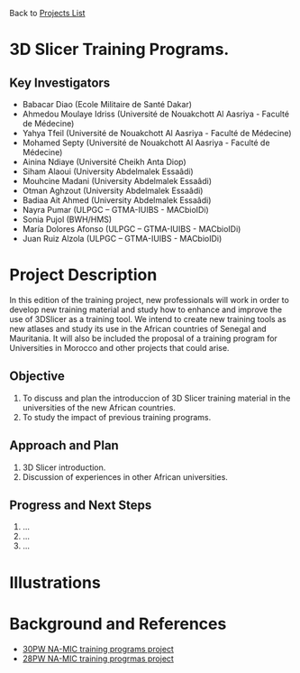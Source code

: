 Back to [Projects List](../../README.md#ProjectsList)

# 3D Slicer Training Programs. 

## Key Investigators

- Babacar Diao (Ecole Militaire de Santé Dakar)
- Ahmedou Moulaye Idriss (Université de Nouakchott Al Aasriya - Faculté de Médecine)
-	Yahya Tfeil (Université de Nouakchott Al Aasriya - Faculté de Médecine)
-	Mohamed Septy (Université de Nouakchott Al Aasriya - Faculté de Médecine)
- Ainina Ndiaye (Université Cheikh Anta Diop)
- Siham Alaoui (University Abdelmalek Essaâdi)
- Mouhcine Madani (University Abdelmalek Essaâdi)
- Otman Aghzout (University Abdelmalek Essaâdi)
- Badiaa Ait Ahmed (University Abdelmalek Essaâdi)
- Nayra Pumar (ULPGC – GTMA-IUIBS - MACbioIDi)
-	Sonia Pujol (BWH/HMS)
- María Dolores Afonso (ULPGC – GTMA-IUIBS - MACbioIDi)
- Juan Ruiz Alzola (ULPGC – GTMA-IUIBS - MACbioIDi)

# Project Description

In this edition of the training project, new professionals will work in order to develop new training material and study how to enhance and improve the use of 3DSlicer as a training tool. We intend to create new training tools as new atlases and study its use in the African countries of Senegal and Mauritania. It will also be included the proposal of a training program for Universities in Morocco and other projects that could arise. 

## Objective

1. To discuss and plan the introduccion of 3D Slicer training material in the universities of the new African countries.
1. To study the impact of previous training programs.

## Approach and Plan

1. 3D Slicer introduction.
1. Discussion of experiences in other African universities.

## Progress and Next Steps

1. ...
1. ...
1. ...

# Illustrations

<!-- Add pictures and links to videos that demonstrate what has been accomplished.
![Description of picture](Example2.jpg)
![Some more images](Example2.jpg)
-->

# Background and References

- [30PW NA-MIC training programs project](https://projectweek.na-mic.org/PW30_2019_GranCanaria/Projects/TrainingPrograms/)
- [28PW NA-MIC training progrmas project](https://projectweek.na-mic.org/PW28_2018_GranCanaria/Projects/3DSlicerTrainingPrograms/)
